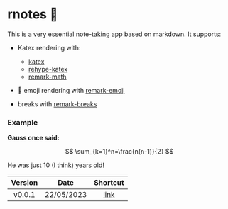 # rnotes 🦝

This is a very essential note-taking app based on markdown.
It supports:

- Katex rendering with:
    - [katex](https://www.npmjs.com/package/katex)
    - [rehype-katex](https://www.npmjs.com/package/rehype-katex)
    - [remark-math](https://www.npmjs.com/package/remark-math)

- 🌭 emoji rendering with [remark-emoji](https://www.npmjs.com/package/remark-emoji)
- breaks with [remark-breaks](https://www.npmjs.com/package/remark-breaks)

### Example

**Gauss once said:**

$$
\sum_{k=1}^n=\frac{n(n-1)}{2}
$$

He was just $10$ (I think) years old!

| Version | Date | Shortcut |
| :---:        |     :---:     |        :---:  |
| v0.0.1   | 22/05/2023     | [link](https://github.com/saverioscagnoli/rnotes/releases/tag/v0.0.1)    |
